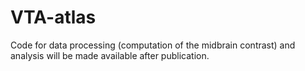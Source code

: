 # VTA-atlas


Code for data processing (computation of the midbrain contrast) and analysis will be made available after publication. 
